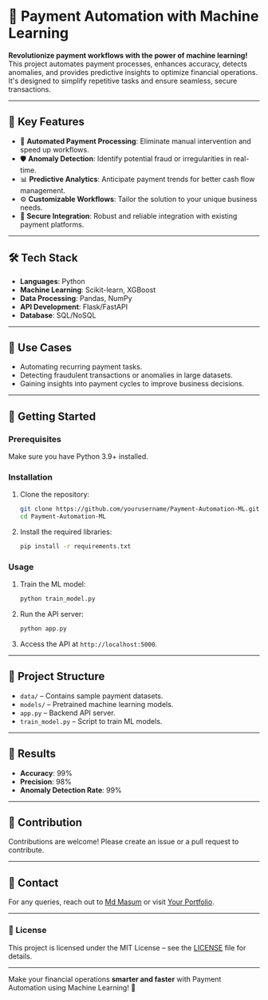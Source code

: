 # 🚀 Payment Automation with Machine Learning  

**Revolutionize payment workflows with the power of machine learning!**  
This project automates payment processes, enhances accuracy, detects anomalies, and provides predictive insights to optimize financial operations. It's designed to simplify repetitive tasks and ensure seamless, secure transactions.  

---

## 🌟 Key Features  
- 🔄 **Automated Payment Processing**: Eliminate manual intervention and speed up workflows.  
- 🛡️ **Anomaly Detection**: Identify potential fraud or irregularities in real-time.  
- 📊 **Predictive Analytics**: Anticipate payment trends for better cash flow management.  
- ⚙️ **Customizable Workflows**: Tailor the solution to your unique business needs.  
- 🔐 **Secure Integration**: Robust and reliable integration with existing payment platforms.  

---

## 🛠️ Tech Stack  
- **Languages**: Python  
- **Machine Learning**: Scikit-learn, XGBoost  
- **Data Processing**: Pandas, NumPy  
- **API Development**: Flask/FastAPI  
- **Database**: SQL/NoSQL  

---

## 🎯 Use Cases  
- Automating recurring payment tasks.  
- Detecting fraudulent transactions or anomalies in large datasets.  
- Gaining insights into payment cycles to improve business decisions.  

---

## 🚀 Getting Started  

### Prerequisites  
Make sure you have Python 3.9+ installed.  

### Installation  
1. Clone the repository:  
   ```bash
   git clone https://github.com/yourusername/Payment-Automation-ML.git
   cd Payment-Automation-ML
   ```  
2. Install the required libraries:  
   ```bash
   pip install -r requirements.txt
   ```  

### Usage  
1. Train the ML model:  
   ```bash
   python train_model.py
   ```  
2. Run the API server:  
   ```bash
   python app.py
   ```  
3. Access the API at `http://localhost:5000`.  

---

## 📂 Project Structure  
- `data/` – Contains sample payment datasets.  
- `models/` – Pretrained machine learning models.  
- `app.py` – Backend API server.  
- `train_model.py` – Script to train ML models.  

---

## 🧪 Results  
- **Accuracy**: 99%  
- **Precision**: 98%  
- **Anomaly Detection Rate**: 99%  

---

## 🤝 Contribution  
Contributions are welcome! Please create an issue or a pull request to contribute.  

---

## 📧 Contact  
For any queries, reach out to [Md Masum](masum.cse2022@gmail.com) or visit [Your Portfolio](https://[yourportfolio.com](https://masum22.vercel.app/)).  

---

### 📜 License  
This project is licensed under the MIT License – see the [LICENSE](LICENSE) file for details.  

---

Make your financial operations **smarter and faster** with Payment Automation using Machine Learning! 🌟  
